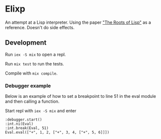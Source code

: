 # Elixp

An attempt at a Lisp interpreter. Using the paper ["The Roots of Lisp"](http://languagelog.ldc.upenn.edu/myl/llog/jmc.pdf) as a reference.
Doesn't do side effects.

## Development

Run `iex -S mix` to open a repl. 

Run `mix test` to run the tests. 

Compile with `mix compile`.

### Debugger example
Below is an example of how to set a breakpoint to line 51 in the eval module and
then calling a function.

Start repl with `iex -S mix` and enter
```
:debugger.start()
:int.ni(Eval)
:int.break(Eval, 51)
Eval.eval(["+", 1, 2, ["+", 3, 4, ["+", 5, 6]]])
``` 

